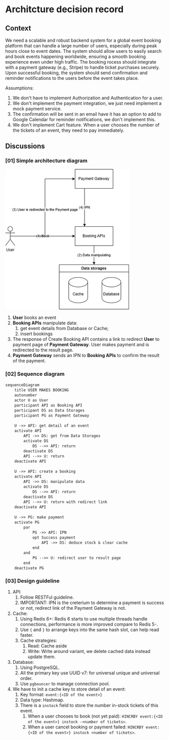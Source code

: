 # Architcture decision record

## Context

We need a scalable and robust backend system for a global event booking platform that can handle a large number of users, especially during peak hours close to event dates. The system should allow users to easily search and book events happening worldwide, ensuring a smooth booking experience even under high traffic. The booking rocess should integrate with a payment gateway (e.g., Stripe) to handle ticket purchases securely. Upon successful booking, the system should send confirmation and  reminder notifications to the users before the event takes place.

Assumptions:

1. We don't have to implement Authorization and Authentication for a user.
2. We don't implement the payment integration, we just need implement a mock payment service.
3. The confirmation will be sent in an email have it has an option to add to Google Calendar for reminder notifications, we don't implement this.
4. We don't implement Cart feature. When a user chooses the number of the tickets of an event, they need to pay immediately.

## Discussions

### [01] Simple architecture diagram

![Simple Architcture diagram](./media/architecture.png)

1. **User** books an event
2. **Booking APIs** manipulate data:
    1. get event details from Database or Cache;
    2. insert bookings
3. The response of Create Booking API contains a link to redirect **User** to payment page of **Payment Gateway**. User makes payment and is redirected to the result page.
4. **Payment Gateway** sends an IPN to **Booking APIs** to confirm the result of the payment.

### [02] Sequence diagram

```mermaid
sequenceDiagram
    title USER MAKES BOOKING
    autonumber
    actor U as User
    participant API as Booking API
    participant DS as Data Storages
    participant PG as Payment Gateway

    U ->> API: get detail of an event
    activate API
        API ->> DS: get from Data Storages
        activate DS
            DS -->> API: return
        deactivate DS
        API -->> U: return
    deactivate API

    U ->> API: create a booking
    activate API
        API ->> DS: manipulate data
        activate DS
            DS -->> API: return
        deactivate DS
        API -->> U: return with redirect link
    deactivate API

    U ->> PG: make payment
    activate PG
        par
            PG ->> API: IPN
            opt Success payment
                API ->> DS: deduce stock & clear cache
            end
        and
            PG -->> U: redirect user to result page
        end
    deactivate PG
```

### [03] Design guideline

1. API:
   1. Follow RESTFul guideline.
   2. IMPORTANT: IPN is the creterium to determine a payment is success or not, redirect link of the Payment Gateway is not.
2. Cache:
   1. Using Redis 6+: Redis 6 starts to use multiple threads handle connections, performance is more improved compare to Redis 5-.
   2. Use `{` and `}` to arrange keys into the same hash slot, can help read faster.
   3. Cache strategies:
      1. Read: Cache aside
      2. Write: Write around variant, we delete cached data instead update them.
3. Database:
   1. Using PostgreSQL.
   2. All the primary key use UUID v7: for universal unique and universal order.
   3. Use `pgbouncer` to manage connection pool.
4. We have to init a cache key to store detail of an event:
   1. Key format: `event:{<ID of the event>}`
   2. Data type: Hashmap.
   3. There is a `instock` field to store the number in-stock tickets of this event.
      1. When a user chooses to book (not yet paid): `HINCRBY event:{<ID of the event>} instock -<number of tickets>`.
      2. When a user cancel booking or payment failed: `HINCRBY event:{<ID of the event>} instock <number of tickets>`.
